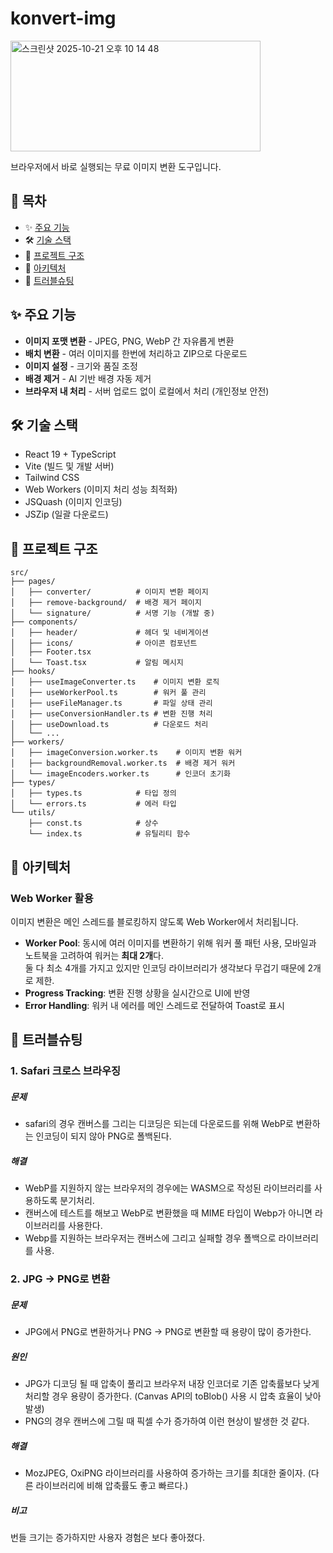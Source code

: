 # konvert-img
<img width="400" height="177" alt="스크린샷 2025-10-21 오후 10 14 48" src="https://github.com/user-attachments/assets/1e337ebd-c2f9-495a-8d0a-fb7268d9b814" />

브라우저에서 바로 실행되는 무료 이미지 변환 도구입니다.

## 📖 목차

- ✨ [주요 기능](#-주요-기능)
- 🛠️ [기술 스택](#-기술-스택)
- 📁 [프로젝트 구조](#-프로젝트-구조)
- 🧰 [아키텍처](#-아키텍처)
- 🔧 [트러블슈팅](#-트러블슈팅)

## ✨ 주요 기능

- **이미지 포맷 변환** - JPEG, PNG, WebP 간 자유롭게 변환
- **배치 변환** - 여러 이미지를 한번에 처리하고 ZIP으로 다운로드
- **이미지 설정** - 크기와 품질 조정
- **배경 제거** - AI 기반 배경 자동 제거
- **브라우저 내 처리** - 서버 업로드 없이 로컬에서 처리 (개인정보 안전)

## 🛠️ 기술 스택

- React 19 + TypeScript
- Vite (빌드 및 개발 서버)
- Tailwind CSS
- Web Workers (이미지 처리 성능 최적화)
- JSQuash (이미지 인코딩)
- JSZip (일괄 다운로드)

## 📁 프로젝트 구조

```
src/
├── pages/
│   ├── converter/          # 이미지 변환 페이지
│   ├── remove-background/  # 배경 제거 페이지
│   └── signature/          # 서명 기능 (개발 중)
├── components/
│   ├── header/             # 헤더 및 네비게이션
│   ├── icons/              # 아이콘 컴포넌트
│   ├── Footer.tsx
│   └── Toast.tsx           # 알림 메시지
├── hooks/
│   ├── useImageConverter.ts    # 이미지 변환 로직
│   ├── useWorkerPool.ts        # 워커 풀 관리
│   ├── useFileManager.ts       # 파일 상태 관리
│   ├── useConversionHandler.ts # 변환 진행 처리
│   ├── useDownload.ts          # 다운로드 처리
│   └── ...
├── workers/
│   ├── imageConversion.worker.ts    # 이미지 변환 워커
│   ├── backgroundRemoval.worker.ts  # 배경 제거 워커
│   └── imageEncoders.worker.ts      # 인코더 초기화
├── types/
│   ├── types.ts            # 타입 정의
│   └── errors.ts           # 에러 타입
└── utils/
    ├── const.ts            # 상수
    └── index.ts            # 유틸리티 함수
```

## 🧰 아키텍처

### Web Worker 활용

이미지 변환은 메인 스레드를 블로킹하지 않도록 Web Worker에서 처리됩니다.

- **Worker Pool**: 동시에 여러 이미지를 변환하기 위해 워커 풀 패턴 사용, 모바일과 노트북을 고려하여 워커는 **최대 2개**다. <br/> 둘 다 최소 4개를 가지고 있지만 인코딩 라이브러리가 생각보다 무겁기 때문에 2개로 제한.
- **Progress Tracking**: 변환 진행 상황을 실시간으로 UI에 반영
- **Error Handling**: 워커 내 에러를 메인 스레드로 전달하여 Toast로 표시

## 🔧 트러블슈팅

### 1. Safari 크로스 브라우징
##### 문제
- safari의 경우 캔버스를 그리는 디코딩은 되는데 다운로드를 위해 WebP로 변환하는 인코딩이 되지 않아 PNG로 폴백된다.

##### 해결
- WebP를 지원하지 않는 브라우저의 경우에는 WASM으로 작성된 라이브러리를 사용하도록 분기처리.
- 캔버스에 테스트를 해보고 WebP로 변환했을 때 MIME 타입이 Webp가 아니면 라이브러리를 사용한다.
- Webp를 지원하는 브라우저는 캔버스에 그리고 실패할 경우 폴백으로 라이브러리를 사용.

### 2. JPG -> PNG로 변환
##### 문제
- JPG에서 PNG로 변환하거나 PNG -> PNG로 변환할 때 용량이 많이 증가한다.
##### 원인
- JPG가 디코딩 될 때 압축이 풀리고 브라우저 내장 인코더로 기존 압축률보다 낮게 처리할 경우 용량이 증가한다. (Canvas API의 toBlob() 사용 시 압축 효율이 낮아 발생)
- PNG의 경우 캔버스에 그릴 때 픽셀 수가 증가하여 이런 현상이 발생한 것 같다.

##### 해결
- MozJPEG, OxiPNG 라이브러리를 사용하여 증가하는 크기를 최대한 줄이자. (다른 라이브러리에 비해 압축률도 좋고 빠르다.)

##### 비고
번들 크기는 증가하지만 사용자 경험은 보다 좋아졌다.

